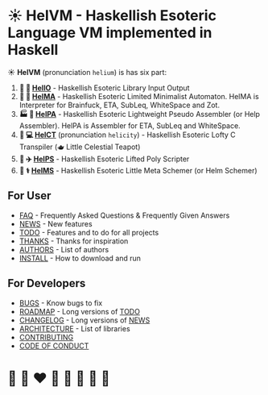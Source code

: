 # ☀️ **HelVM** - Haskellish Esoteric Language VM implemented in Haskell

☀️ **HelVM** (pronunciation `helium`) is has six part:

1. **🚒 🍳 [HelIO](http://helvm.org/helvm-common)** - Haskellish Esoteric Library Input Output
1. **🔧 🎨 [HelMA](http://helvm.org/helma)** - Haskellish Esoteric Limited Minimalist Automaton. HelMA is Interpreter for Brainfuck, ETA, SubLeq, WhiteSpace and Zot.
2. **🏭 🌾 [HelPA](http://helvm.org/helpa)** - Haskellish Esoteric Lightweight Pseudo Assembler (or Help Assembler).  HelPA is Assembler for ETA, SubLeq and WhiteSpace.
3. **💼 💻 [HelCT](http://helvm.org/helct)** (pronunciation `helicity`) - Haskellish Esoteric Lofty C Transpiler (🫖 Little Celestial Teapot)
4. **🚀 ✈️ [HelPS](http://helvm.org/helps)** - Haskellish Esoteric Lifted Poly Scripter
5. **🔬 ⚕️ [HelMS](http://helvm.org/helms)** - Haskellish Esoteric Little Meta Schemer (or Helm Schemer)

## For User
* [FAQ](FAQ.md) - Frequently Asked Questions & Frequently Given Answers
* [NEWS](NEWS.md) - New features
* [TODO](TODO.md) - Features and to do for all projects
* [THANKS](THANKS.md) - Thanks for inspiration
* [AUTHORS](AUTHORS.md) - List of authors
* [INSTALL](users/INSTALL.md) - How to download and run

## For Developers
* [BUGS](BUGS.md) - Know bugs to fix
* [ROADMAP](ROADMAP.md) - Long versions of [TODO](TODO.md)
* [CHANGELOG](CHANGELOG.md) - Long versions of [NEWS](NEWS.md)
* [ARCHITECTURE](developers/ARCHITECTURE.md) - List of libraries
* [CONTRIBUTING](CONTRIBUTING.md)
* [CODE OF CONDUCT](CODE_OF_CONDUCT.md)

<!-- https://en.wikipedia.org/wiki/README -->

# 🦄 🌈 ❤️ 💛 💚 💙 🤍 🖤
